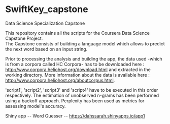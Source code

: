 # SwiftKey_capstone
Data Science Specialization Capstone

This repository contains all the scripts for the Coursera Data Science Capstone Project.   
The Capstone consists of building a language model which allows to predict the next word based on an input string.

Prior to processing the analysis and building the app, the data used -which is from a corpora called HC Corpora- has to be downloaded 
here : http://www.corpora.heliohost.org/download.html and extracted in the working directory. 
More information about the data is available here :  http://www.corpora.heliohost.org/aboutcorpus.html.

'script1', 'script2', 'script3' and 'script4' have to be executed in this order respectively. 
The estimation of unobserved n-grams has been performed using a backoff approach. Perplexity has been used as metrics for assessing model's accuracy.

Shiny app -- Word Guesser -- https://dahssarah.shinyapps.io/app1
